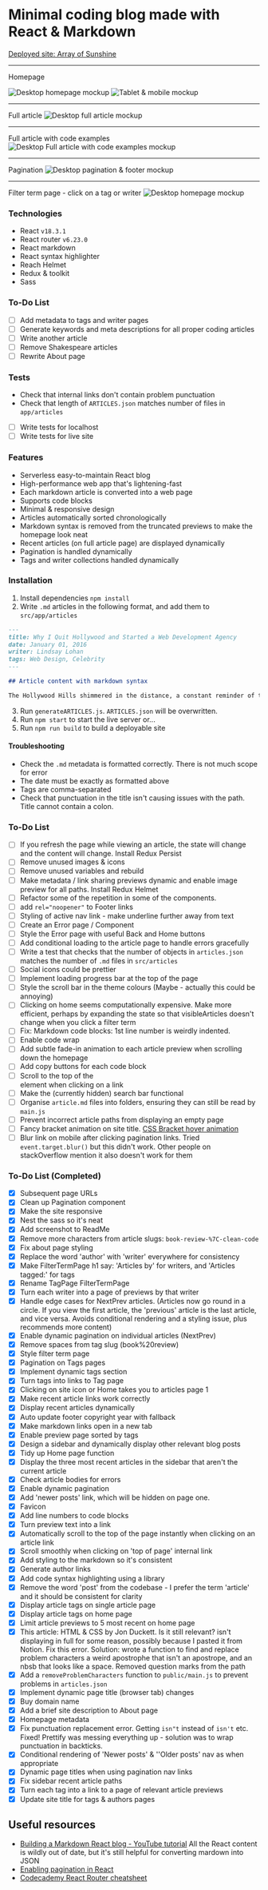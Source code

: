 # Minimal coding blog made with React & Markdown

<a href="https://arrayofsunshine.co.uk/" target="_blank">
Deployed site: Array of Sunshine</a>

---

Homepage

![Desktop homepage mockup](./design-planning/preview-mockups/Exports/MacBook-Homepage.webp)
![Tablet & mobile mockup](./design-planning/preview-mockups/Exports/tablet-mobile.webp)

---

Full article
![Desktop full article mockup](./design-planning/preview-mockups/Exports/MacBook-full-article.webp)

---

Full article with code examples
![Desktop Full article with code examples mockup](./design-planning/preview-mockups/Exports/MacBook-code.webp)

---

Pagination
![Desktop pagination & footer mockup](./design-planning/preview-mockups/Exports/MacBook-pagination.webp)

---

Filter term page - click on a tag or writer
![Desktop homepage mockup](./design-planning/preview-mockups/Exports/MacBook-Filter-page.webp)

### Technologies

-  React `v18.3.1`
-  React router `v6.23.0`
-  React markdown
-  React syntax highlighter
-  Reach Helmet
-  Redux & toolkit
-  Sass

### To-Do List

-  [ ] Add metadata to tags and writer pages
-  [ ] Generate keywords and meta descriptions for all proper coding articles
-  [ ] Write another article
-  [ ] Remove Shakespeare articles
-  [ ] Rewrite About page

### Tests

-  Check that internal links don't contain problem punctuation
-  Check that length of `ARTICLES.json` matches number of files in `app/articles`

-  [ ] Write tests for localhost
-  [ ] Write tests for live site

### Features

-  Serverless easy-to-maintain React blog
-  High-performance web app that's lightening-fast
-  Each markdown article is converted into a web page
-  Supports code blocks
-  Minimal & responsive design
-  Articles automatically sorted chronologically
-  Markdown syntax is removed from the truncated previews to make the homepage look neat
-  Recent articles (on full article page) are displayed dynamically
-  Pagination is handled dynamically
-  Tags and writer collections handled dynamically

### Installation

1. Install dependencies `npm install`
2. Write `.md` articles in the following format, and add them to `src/app/articles`

```markdown
---
title: Why I Quit Hollywood and Started a Web Development Agency
date: January 01, 2016
writer: Lindsay Lohan
tags: Web Design, Celebrity
---

## Article content with markdown syntax

The Hollywood Hills shimmered in the distance, a constant reminder of the life I was leaving behind. Million-dollar contracts, screaming fans, and the intoxicating allure of the red carpet – it all felt like a faded dream. The truth was, the magic had dimmed. I craved a different kind of creation, something where my vision could truly take center stage. So, with a deep breath and a heart full of trepidation, I announced my retirement from acting. Trading scripts for code, I embarked on a new adventure.
```

3. Run `generateARTICLES.js`. `ARTICLES.json` will be overwritten.
4. Run `npm start` to start the live server or...
5. Run `npm run build` to build a deployable site

#### Troubleshooting

-  Check the `.md` metadata is formatted correctly. There is not much scope for error
-  The date must be exactly as formatted above
-  Tags are comma-separated
-  Check that punctuation in the title isn't causing issues with the path. Title cannot contain a colon.

### To-Do List

-  [ ] If you refresh the page while viewing an article, the state will change and the content will change. Install Redux Persist
-  [ ] Remove unused images & icons
-  [ ] Remove unused variables and rebuild
-  [ ] Make metadata / link sharing previews dynamic and enable image preview for all paths. Install Redux Helmet
-  [ ] Refactor some of the repetition in some of the components.
-  [ ] add `rel="noopener"` to Footer links
-  [ ] Styling of active nav link - make underline further away from text
-  [ ] Create an Error page / Component
-  [ ] Style the Error page with useful Back and Home buttons
-  [ ] Add conditional loading to the article page to handle errors gracefully
-  [ ] Write a test that checks that the number of objects in `articles.json` matches the number of `.md` files in `src/articles`
-  [ ] Social icons could be prettier
-  [ ] Implement loading progress bar at the top of the page
-  [ ] Style the scroll bar in the theme colours (Maybe - actually this could be annoying)
-  [ ] Clicking on home seems computationally expensive. Make more efficient, perhaps by expanding the state so that visibleArticles doesn't change when you click a filter term
-  [ ] Fix: Markdown code blocks: 1st line number is weirdly indented.
-  [ ] Enable code wrap
-  [ ] Add subtle fade-in animation to each article preview when scrolling down the homepage
-  [ ] Add copy buttons for each code block
-  [ ] Scroll to the top of the <article> element when clicking on a link
-  [ ] Make the (currently hidden) search bar functional
-  [ ] Organise `article.md` files into folders, ensuring they can still be read by `main.js`
-  [ ] Prevent incorrect article paths from displaying an empty page
-  [ ] Fancy bracket animation on site title. [CSS Bracket hover animation](https://codepen.io/adatg/pen/BGLVGL?editors=0100)
-  [ ] Blur link on mobile after clicking pagination links. Tried `event.target.blur()` but this didn't work. Other people on stackOverflow mention it also doesn't work for them

### To-Do List (Completed)

-  [x] Subsequent page URLs
-  [x] Clean up Pagination component
-  [x] Make the site responsive
-  [x] Nest the sass so it's neat
-  [x] Add screenshot to ReadMe
-  [x] Remove more characters from article slugs:
       `book-review-%7C-clean-code`
-  [x] Fix about page styling
-  [x] Replace the word 'author' with 'writer' everywhere for consistency
-  [x] Make FilterTermPage h1 say: 'Articles by' for writers, and 'Articles tagged:' for tags
-  [x] Rename TagPage FilterTermPage
-  [x] Turn each writer into a page of previews by that writer
-  [x] Handle edge cases for NextPrev articles. (Articles now go round in a circle. If you view the first article, the 'previous' article is the last article, and vice versa. Avoids conditional rendering and a styling issue, plus recommends more content)
-  [x] Enable dynamic pagination on individual articles (NextPrev)
-  [x] Remove spaces from tag slug (book%20review)
-  [x] Style filter term page
-  [x] Pagination on Tags pages
-  [x] Implement dynamic tags section
-  [x] Turn tags into links to Tag page
-  [x] Clicking on site icon or Home takes you to articles page 1
-  [x] Make recent article links work correctly
-  [x] Display recent articles dynamically
-  [x] Auto update footer copyright year with fallback
-  [x] Make markdown links open in a new tab
-  [x] Enable preview page sorted by tags
-  [x] Design a sidebar and dynamically display other relevant blog posts
-  [x] Tidy up Home page function
-  [x] Display the three most recent articles in the sidebar that aren't the current article
-  [x] Check article bodies for errors
-  [x] Enable dynamic pagination
-  [x] Add 'newer posts' link, which will be hidden on page one.
-  [x] Favicon
-  [x] Add line numbers to code blocks
-  [x] Turn preview text into a link
-  [x] Automatically scroll to the top of the page instantly when clicking on an article link
-  [x] Scroll smoothly when clicking on 'top of page' internal link
-  [x] Add styling to the markdown so it's consistent
-  [x] Generate author links
-  [x] Add code syntax highlighting using a library
-  [x] Remove the word 'post' from the codebase - I prefer the term 'article' and it should be consistent for clarity
-  [x] Display article tags on single article page
-  [x] Display article tags on home page
-  [x] Limit article previews to 5 most recent on home page
-  [x] This article: HTML & CSS by Jon Duckett. Is it still relevant? isn't displaying in full for some reason, possibly because I pasted it from Notion. Fix this error. Solution: wrote a function to find and replace problem characters a weird apostrophe that isn't an apostrope, and an nbsb that looks like a space. Removed question marks from the path
-  [x] Add a `removeProblemCharacters` function to `public/main.js` to prevent problems in `articles.json`
-  [x] Implement dynamic page title (browser tab) changes
-  [x] Buy domain name
-  [x] Add a brief site description to About page
-  [x] Homepage metadata
-  [x] Fix punctuation replacement error. Getting `isn"t` instead of `isn't` etc. Fixed! Prettify was messing everything up - solution was to wrap punctuation in backticks.
-  [x] Conditional rendering of 'Newer posts' & ''Older posts' nav as when appropriate
-  [x] Dynamic page titles when using pagination nav links
-  [x] Fix sidebar recent article paths
-  [x] Turn each tag into a link to a page of relevant article previews
-  [x] Update site title for tags & authors pages

## Useful resources

-  [Building a Markdown React blog - YouTube tutorial](https://www.youtube.com/watch?v=gT1v33oA1gI) All the React content is wildly out of date, but it's still helpful for converting mardown into JSON
-  [Enabling pagination in React](https://www.educative.io/answers/how-to-implement-pagination-in-reactjs)
-  [Codecademy React Router cheatsheet](https://www.codecademy.com/learn/learn-react-router/modules/learn-react-router/cheatsheet)

